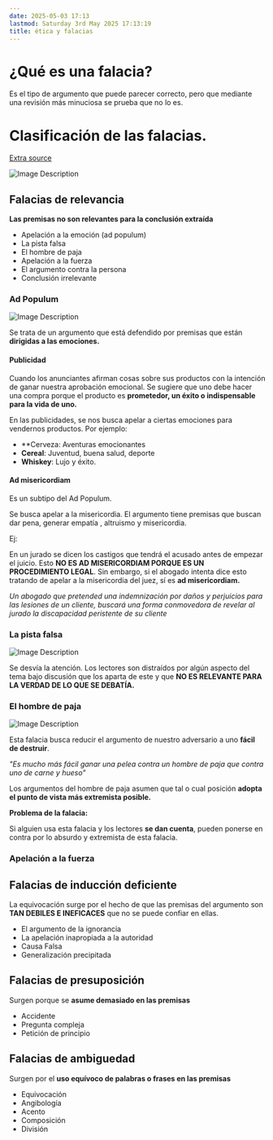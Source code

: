 ```yaml
---
date: 2025-05-03 17:13
lastmod: Saturday 3rd May 2025 17:13:19
title: ética y falacias
---
```

# ¿Qué es una falacia?

Es el tipo de argumento que puede parecer correcto, pero que mediante una revisión más minuciosa se prueba que no lo es. 

# Clasificación de las falacias.

[Extra source](https://sunnyrabiussunny.com/20-logical-fallacy-and-cognitive-biases/)

![Image Description](/darthpedro-obsidian/images/Pasted%20image%2020250503172031.png)

## Falacias de relevancia
**Las premisas no son relevantes para la conclusión extraída**

- Apelación a la emoción (ad populum)
- La pista falsa
- El hombre de paja
- Apelación a la fuerza
- El argumento contra la persona
- Conclusión irrelevante

### Ad Populum
![Image Description](/darthpedro-obsidian/images/Pasted%20image%2020250503205156.png)

Se trata de un argumento que está defendido por premisas que están **dirigidas a las emociones.**

#### Publicidad

Cuando los anunciantes afirman cosas sobre sus productos con la intención de ganar nuestra aprobación emocional. Se sugiere que uno debe hacer una compra porque el producto es **prometedor, un éxito o indispensable para la vida de uno.**

En las publicidades, se nos busca apelar a ciertas emociones para vendernos productos. Por ejemplo:

- **Cerveza: Aventuras emocionantes
- **Cereal**: Juventud, buena salud, deporte
- **Whiskey**: Lujo y éxito.

#### Ad misericordiam
Es un subtipo del Ad Populum.

Se busca apelar a la misericordia. El argumento tiene premisas que buscan dar pena, generar empatía , altruismo y misericordia.

Ej: 

En un jurado se dicen los castigos que tendrá el acusado antes de empezar el juicio. Esto **NO ES AD MISERICORDIAM PORQUE ES UN PROCEDIMIENTO LEGAL**. Sin embargo, si el abogado intenta dice esto tratando de apelar a la misericordia del juez, sí es **ad misericordiam.**

*Un abogado que pretended una indemnización por daños y perjuicios para las lesiones de un cliente, buscará una forma conmovedora de revelar al jurado la discapacidad peristente de su cliente*

### La pista falsa
![Image Description](/darthpedro-obsidian/images/Pasted%20image%2020250503210134.png)

Se desvía la atención. Los lectores son distraídos por algún aspecto del tema bajo discusión que los aparta de este y que **NO ES RELEVANTE PARA LA VERDAD DE LO QUE SE DEBATÍA.**

### El hombre de paja
![Image Description](/darthpedro-obsidian/images/Pasted%20image%2020250503211238.png)

Esta falacia busca reducir el argumento de nuestro adversario a uno **fácil de destruir**.

*"Es mucho más fácil ganar una pelea contra un hombre de paja que contra uno de carne y hueso"*

Los argumentos del hombre de paja asumen que tal o cual posición **adopta el punto de vista más extremista posible.**

**Problema de la falacia:**

Si alguien usa esta falacia y los lectores **se dan cuenta**, pueden ponerse en contra por lo absurdo y extremista de esta falacia. 

### Apelación a la fuerza

























## Falacias de inducción deficiente
La equivocación surge por el hecho de que las premisas del argumento son **TAN DEBILES E INEFICACES** que no se puede confiar en ellas.

- El argumento de la ignorancia
- La apelación inapropiada a la autoridad
- Causa Falsa
- Generalización precipitada

## Falacias de presuposición
Surgen porque se **asume demasiado en las premisas** 
- Accidente
- Pregunta compleja
- Petición de principio

## Falacias de ambiguedad
Surgen por el **uso equívoco de palabras o frases en las premisas**

- Equivocación
- Angibología
- Acento
- Composición
- División
